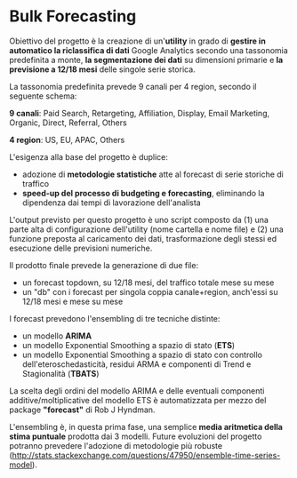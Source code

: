# Bulk Forecasting

Obiettivo del progetto è la creazione di un'<strong>utility</strong> in grado di <strong>gestire in automatico la riclassifica di dati</strong> Google Analytics secondo una tassonomia predefinita a monte, <strong>la segmentazione dei dati</strong> su dimensioni primarie e <strong>la previsione a 12/18 mesi</strong> delle singole serie storica.

La tassonomia predefinita prevede 9 canali per 4 region, secondo il seguente schema:

<strong>9 canali</strong>: Paid Search, Retargeting, Affiliation, Display, Email Marketing, Organic, Direct, Referral, Others

<strong>4 region</strong>: US, EU, APAC, Others

L'esigenza alla base del progetto è duplice:
- adozione di <strong>metodologie statistiche</strong> atte al forecast di serie storiche di traffico
- <strong>speed-up del processo di budgeting e forecasting</strong>, eliminando la dipendenza dai tempi di lavorazione dell'analista

L'output previsto per questo progetto è uno script composto da (1) una parte alta di configurazione dell'utility (nome cartella e nome file) e (2) una funzione preposta al caricamento dei dati, trasformazione degli stessi ed esecuzione delle previsioni numeriche.

Il prodotto finale prevede la generazione di due file:
- un forecast topdown, su 12/18 mesi, del traffico totale mese su mese
- un "db" con i forecast per singola coppia canale+region, anch'essi su 12/18 mesi e mese su mese

I forecast prevedono l'ensembling di tre tecniche distinte:
- un modello <strong>ARIMA</strong>
- un modello Exponential Smoothing a spazio di stato (<strong>ETS</strong>)
- un modello Exponential Smoothing a spazio di stato con controllo dell'eteroschedasticità, residui ARMA e componenti di Trend e Stagionalità (<strong>TBATS</strong>)

La scelta degli ordini del modello ARIMA e delle eventuali componenti additive/moltiplicative del modello ETS è automatizzata per mezzo del package <strong>"forecast"</strong> di Rob J Hyndman. 

L'ensembling è, in questa prima fase, una semplice <strong>media aritmetica della stima puntuale</strong> prodotta dai 3 modelli. Future evoluzioni del progetto potranno prevedere l'adozione di metodologie più robuste (http://stats.stackexchange.com/questions/47950/ensemble-time-series-model).
